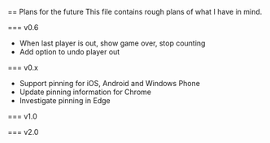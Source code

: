 == Plans for the future
This file contains rough plans of what I have in mind.

=== v0.6
- When last player is out, show game over, stop counting
- Add option to undo player out

=== v0.x
- Support pinning for iOS, Android and Windows Phone
- Update pinning information for Chrome
- Investigate pinning in Edge

=== v1.0

=== v2.0


